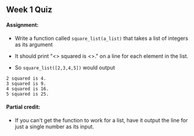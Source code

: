 ## Week 1 Quiz

#### Assignment:

* Write a function called ```square_list(a_list)``` that takes a list of integers as its argument

* It should print "<> squared is <>." on a line for each element in the list.

* So ```square_list([2,3,4,5])``` would output

```
2 squared is 4.
3 squared is 9.
4 squared is 16.
5 squared is 25.
```

#### Partial credit:

* If you can't get the function to work for a list, have it output the line for just a single number as its input.